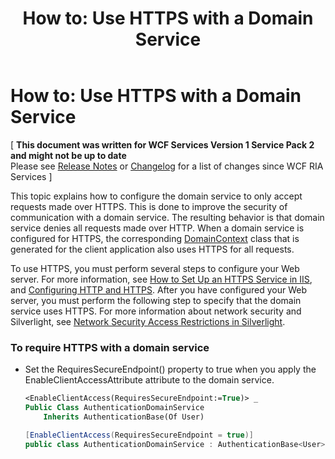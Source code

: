 ﻿---
title: 'How to: Use HTTPS with a Domain Service'
TOCTitle: 'How to: Use HTTPS with a Domain Service'
ms:assetid: 3a3e4a50-eb0a-4549-9917-4517a85f3658
ms:mtpsurl: https://msdn.microsoft.com/en-us/library/Ee707342(v=VS.91)
ms:contentKeyID: 27195650
ms.date: 08/19/2013
mtps_version: v=VS.91
dev_langs:
- vb
- csharp
---

# How to: Use HTTPS with a Domain Service

\[ **This document was written for WCF Services Version 1 Service Pack 2 and might not be up to date** <br />
Please see [Release Notes](https://github.com/OpenRIAServices/OpenRiaServices/releases) or [Changelog](https://github.com/OpenRIAServices/OpenRiaServices/blob/main/Changelog.md) for a list of changes since WCF RIA Services \]

This topic explains how to configure the domain service to only accept requests made over HTTPS. This is done to improve the security of communication with a domain service. The resulting behavior is that domain service denies all requests made over HTTP. When a domain service is configured for HTTPS, the corresponding [DomainContext](ff422732.md) class that is generated for the client application also uses HTTPS for all requests.

To use HTTPS, you must perform several steps to configure your Web server. For more information, see [How to Set Up an HTTPS Service in IIS](http://go.microsoft.com/fwlink/?linkid=168709), and [Configuring HTTP and HTTPS](http://go.microsoft.com/fwlink/?linkid=168710). After you have configured your Web server, you must perform the following step to specify that the domain service uses HTTPS. For more information about network security and Silverlight, see [Network Security Access Restrictions in Silverlight](http://go.microsoft.com/fwlink/?linkid=195031).

### To require HTTPS with a domain service

  - Set the RequiresSecureEndpoint() property to true when you apply the EnableClientAccessAttribute attribute to the domain service.
    
    ``` vb
    <EnableClientAccess(RequiresSecureEndpoint:=True)> _
    Public Class AuthenticationDomainService
        Inherits AuthenticationBase(Of User)
    ```
    
    ``` csharp
    [EnableClientAccess(RequiresSecureEndpoint = true)] 
    public class AuthenticationDomainService : AuthenticationBase<User>
    ```

